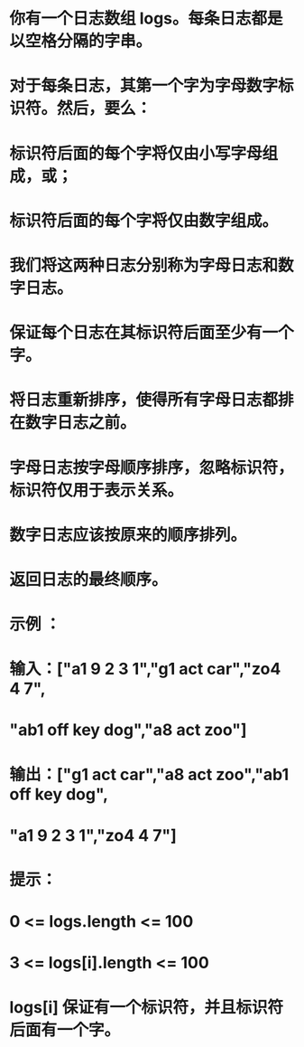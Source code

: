 # 你有一个日志数组 logs。每条日志都是以空格分隔的字串。
# 对于每条日志，其第一个字为字母数字标识符。然后，要么：
# 标识符后面的每个字将仅由小写字母组成，或；
# 标识符后面的每个字将仅由数字组成。
# 我们将这两种日志分别称为字母日志和数字日志。
# 保证每个日志在其标识符后面至少有一个字。
# 将日志重新排序，使得所有字母日志都排在数字日志之前。
# 字母日志按字母顺序排序，忽略标识符，标识符仅用于表示关系。
# 数字日志应该按原来的顺序排列。
# 返回日志的最终顺序。
# 示例 ：
# 输入：["a1 9 2 3 1","g1 act car","zo4 4 7",
# "ab1 off key dog","a8 act zoo"]
# 输出：["g1 act car","a8 act zoo","ab1 off key dog",
# "a1 9 2 3 1","zo4 4 7"]
# 提示：
# 0 <= logs.length <= 100
# 3 <= logs[i].length <= 100
# logs[i] 保证有一个标识符，并且标识符后面有一个字。
